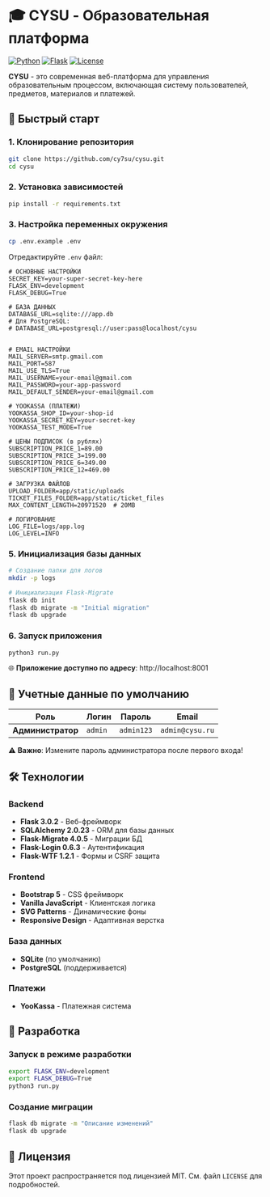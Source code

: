 # 🎓 CYSU - Образовательная платформа

[![Python](https://img.shields.io/badge/Python-3.8+-blue.svg)](https://python.org)
[![Flask](https://img.shields.io/badge/Flask-3.0.2-green.svg)](https://flask.palletsprojects.com)
[![License](https://img.shields.io/badge/License-MIT-yellow.svg)](LICENSE)

**CYSU** - это современная веб-платформа для управления образовательным процессом, включающая систему пользователей, предметов, материалов и платежей.

## 🚀 Быстрый старт

### 1. Клонирование репозитория
```bash
git clone https://github.com/cy7su/cysu.git
cd cysu
```

### 2. Установка зависимостей
```bash
pip install -r requirements.txt
```

### 3. Настройка переменных окружения
```bash
cp .env.example .env
```

Отредактируйте `.env` файл:

```env
# ОСНОВНЫЕ НАСТРОЙКИ
SECRET_KEY=your-super-secret-key-here
FLASK_ENV=development
FLASK_DEBUG=True

# БАЗА ДАННЫХ
DATABASE_URL=sqlite:///app.db
# Для PostgreSQL:
# DATABASE_URL=postgresql://user:pass@localhost/cysu


# EMAIL НАСТРОЙКИ
MAIL_SERVER=smtp.gmail.com
MAIL_PORT=587
MAIL_USE_TLS=True
MAIL_USERNAME=your-email@gmail.com
MAIL_PASSWORD=your-app-password
MAIL_DEFAULT_SENDER=your-email@gmail.com

# YOOKASSA (ПЛАТЕЖИ)
YOOKASSA_SHOP_ID=your-shop-id
YOOKASSA_SECRET_KEY=your-secret-key
YOOKASSA_TEST_MODE=True

# ЦЕНЫ ПОДПИСОК (в рублях)
SUBSCRIPTION_PRICE_1=89.00
SUBSCRIPTION_PRICE_3=199.00
SUBSCRIPTION_PRICE_6=349.00
SUBSCRIPTION_PRICE_12=469.00

# ЗАГРУЗКА ФАЙЛОВ
UPLOAD_FOLDER=app/static/uploads
TICKET_FILES_FOLDER=app/static/ticket_files
MAX_CONTENT_LENGTH=20971520  # 20MB

# ЛОГИРОВАНИЕ
LOG_FILE=logs/app.log
LOG_LEVEL=INFO
```

### 5. Инициализация базы данных
```bash
# Создание папки для логов
mkdir -p logs

# Инициализация Flask-Migrate
flask db init
flask db migrate -m "Initial migration"
flask db upgrade
```

### 6. Запуск приложения
```bash
python3 run.py
```

🌐 **Приложение доступно по адресу**: http://localhost:8001

## 👤 Учетные данные по умолчанию

|       Роль        |  Логин  |   Пароль   |      Email      |
|-------------------|---------|------------|-----------------|
| **Администратор** | `admin` | `admin123` | `admin@cysu.ru` |

⚠️ **Важно**: Измените пароль администратора после первого входа!


## 🛠️ Технологии

### Backend
- **Flask 3.0.2** - Веб-фреймворк
- **SQLAlchemy 2.0.23** - ORM для базы данных
- **Flask-Migrate 4.0.5** - Миграции БД
- **Flask-Login 0.6.3** - Аутентификация
- **Flask-WTF 1.2.1** - Формы и CSRF защита

### Frontend
- **Bootstrap 5** - CSS фреймворк
- **Vanilla JavaScript** - Клиентская логика
- **SVG Patterns** - Динамические фоны
- **Responsive Design** - Адаптивная верстка

### База данных
- **SQLite** (по умолчанию)
- **PostgreSQL** (поддерживается)

### Платежи
- **YooKassa** - Платежная система

## 🔧 Разработка

### Запуск в режиме разработки
```bash
export FLASK_ENV=development
export FLASK_DEBUG=True
python3 run.py
```

### Создание миграции
```bash
flask db migrate -m "Описание изменений"
flask db upgrade
```

## 📄 Лицензия

Этот проект распространяется под лицензией MIT. См. файл `LICENSE` для подробностей.
